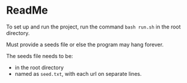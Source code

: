 # ReadMe
To set up and run the project, run the command `bash run.sh` in the root directory.

Must provide a seeds file or else the program may hang forever.

The seeds file needs to be:
* in the root directory
* named as `seed.txt`, with each url on separate lines.
